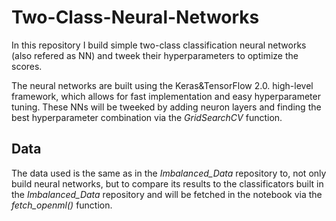 # Two-Class-Neural-Networks

In this repository I build simple two-class classification neural networks (also refered as NN) and tweek their hyperparameters to optimize the scores.

The neural networks are built using the Keras&TensorFlow 2.0. high-level framework, which allows for fast implementation and easy hyperparameter tuning. These NNs will be tweeked by adding neuron layers and finding the best hyperparameter combination via the *GridSearchCV* function.

## Data
The data used is the same as in the *Imbalanced_Data* repository to, not only build neural networks, but to compare its results to the classificators built in the *Imbalanced_Data* repository and will be fetched in the notebook via the *fetch_openml()* function.

